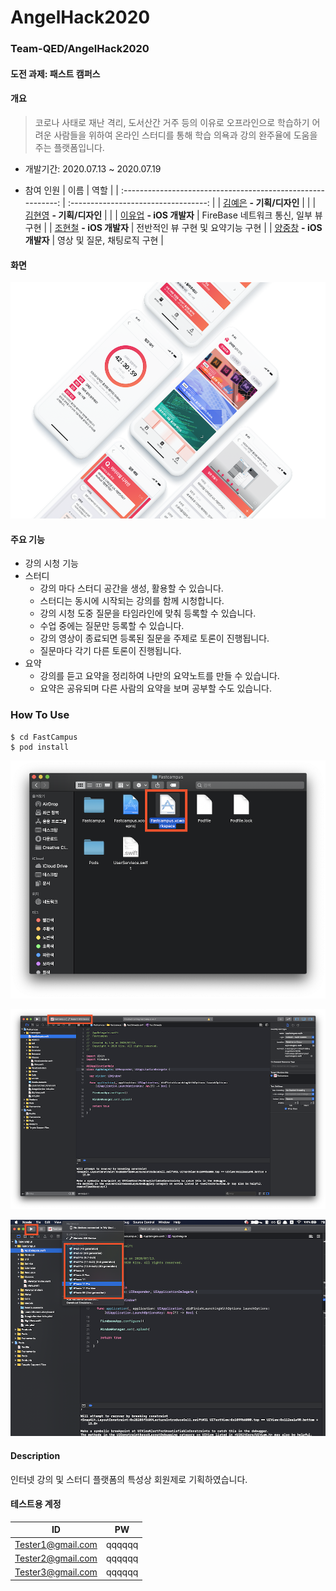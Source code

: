 # AngelHack2020
### Team-QED/AngelHack2020

#### 도전 과제: 패스트 캠퍼스

#### 개요

>  코로나 사태로 재난 격리, 도서산간 거주 등의 이유로 오프라인으로 학습하기 어려운 사람들을 위하여 온라인 스터디를 통해 학습 의욕과 강의 완주율에 도움을 주는 플랫폼입니다.

- 개발기간: 2020.07.13 ~ 2020.07.19

- 참여 인원
  |                             이름                             |                 역할                 |
  | :----------------------------------------------------------: | :----------------------------------: |
  |                 [김예은]() **- 기획/디자인**                 |                                      |
  |                 [김현영]() **- 기획/디자인**                 |                                      |
  |      [이유업](https://github.com/Up-s) **- iOS 개발자**      | FireBase 네트워크 통신, 일부 뷰 구현 |
  | [조현철](https://github.com/furydeveloper) **- iOS 개발자**  |  전반적인 뷰 구현 및 요약기능 구현   |
  | [양중창](https://github.com/JoongChangYang) **- iOS 개발자** |     영상 및 질문, 채팅로직 구현      |

  



#### 화면

![목업](https://github.com/Team-QED/AngelHack2020/blob/master/Assets/screenshot.png)

#### 주요 기능

- 강의 시청 기능
- 스터디
  - 강의 마다 스터디 공간을 생성, 활용할 수 있습니다.
  - 스터디는 동시에 시작되는 강의를 함께 시청합니다.
  - 강의 시청 도중 질문을 타임라인에 맞춰 등록할 수 있습니다.
  - 수업 중에는 질문만 등록할 수 있습니다.
  - 강의 영상이 종료되면 등록된 질문을 주제로 토론이 진행됩니다.
  - 질문마다 각기 다른 토론이 진행됩니다.
- 요약
  - 강의를 듣고 요약을 정리하여 나만의 요약노트를 만들 수 있습니다.
  - 요약은 공유되며 다른 사람의 요약을 보며 공부할 수도 있습니다.

### How To Use

```shell
$ cd FastCampus
$ pod install
```

![1](https://github.com/Team-QED/AngelHack2020/blob/master/Assets/1.png)

![2](https://github.com/Team-QED/AngelHack2020/blob/master/Assets/2.png)

![3](https://github.com/Team-QED/AngelHack2020/blob/master/Assets/3.png)

#### Description

인터넷 강의 및 스터디 플랫폼의 특성상 회원제로 기획하였습니다.

#### 테스트용 계정

| ID                | PW     |
| ----------------- | ------ |
| Tester1@gmail.com | qqqqqq |
| Tester2@gmail.com | qqqqqq |
| Tester3@gmail.com | qqqqqq |

